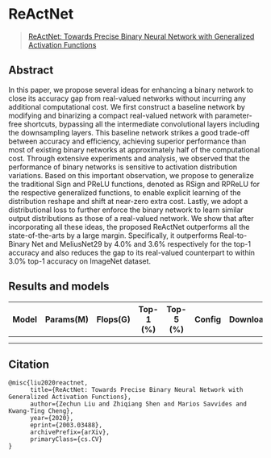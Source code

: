 # ReActNet

> [ReActNet: Towards Precise Binary Neural Network with Generalized Activation Functions](https://arxiv.org/abs/2003.03488)

<!-- [ALGORITHM] -->

## Abstract

In this paper, we propose several ideas for enhancing a binary network to close its accuracy gap from real-valued networks without incurring any additional computational cost. We first construct a baseline network by modifying and binarizing a compact real-valued network with parameter-free shortcuts, bypassing all the intermediate convolutional layers including the downsampling layers. This baseline network strikes a good trade-off between accuracy and efficiency, achieving superior performance than most of existing binary networks at approximately half of the computational cost. Through extensive experiments and analysis, we observed that the performance of binary networks is sensitive to activation distribution variations. Based on this important observation, we propose to generalize the traditional Sign and PReLU functions, denoted as RSign and RPReLU for the respective generalized functions, to enable explicit learning of the distribution reshape and shift at near-zero extra cost. Lastly, we adopt a distributional loss to further enforce the binary network to learn similar output distributions as those of a real-valued network. We show that after incorporating all these ideas, the proposed ReActNet outperforms all the state-of-the-arts by a large margin. Specifically, it outperforms Real-to-Binary Net and MeliusNet29 by 4.0% and 3.6% respectively for the top-1 accuracy and also reduces the gap to its real-valued counterpart to within 3.0% top-1 accuracy on ImageNet dataset.

<!-- <div align=center> -->

<!-- <img src="https://user-images.githubusercontent.com/26739999/142578905-9be586ec-f6fd-4bfb-bbba-432f599d3b9b.png" width="60%"/> -->

<!-- </div> -->

## Results and models

<!-- ### ImageNet-1k -->

| Model | Params(M) | Flops(G) | Top-1 (%) | Top-5 (%) | Config | Download |
| :---: | :-------: | :------: | :-------: | :-------: | :----: | :------: |
|       |           |          |           |           |        |          |
|       |           |          |           |           |        |          |

## Citation

```
@misc{liu2020reactnet,
      title={ReActNet: Towards Precise Binary Neural Network with Generalized Activation Functions},
      author={Zechun Liu and Zhiqiang Shen and Marios Savvides and Kwang-Ting Cheng},
      year={2020},
      eprint={2003.03488},
      archivePrefix={arXiv},
      primaryClass={cs.CV}
}
```
